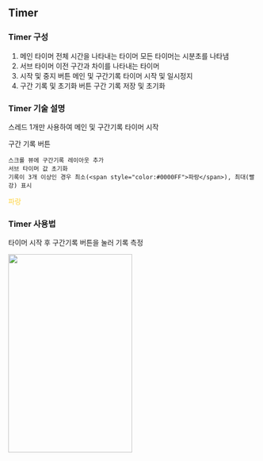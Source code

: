 ## Timer

### Timer 구성
1. 메인 타이머
  전체 시간을 나타내는 타이머
  모든 타이머는 시분초를 나타냄
2. 서브 타이머
  이전 구간과 차이를 나타내는 타이머
2. 시작 및 중지 버튼
  메인 및 구간기록 타이머 시작 및 일시정지
3. 구간 기록 및 초기화 버튼
  구간 기록 저장 및 초기화

### Timer 기술 설명

  스레드 1개만 사용하여 메인 및 구간기록 타이머 시작
  
  구간 기록 버튼
  
    스크롤 뷰에 구간기록 레이아웃 추가
    서브 타이머 값 초기화
    기록이 3개 이상인 경우 최소(<span style="color:#0000FF">파랑</span>), 최대(빨강) 표시
<span style="color:#ffd33d">파랑</span>
### Timer 사용법

  타이머 시작 후 구간기록 버튼을 눌러 기록 측정
  
<img src="https://user-images.githubusercontent.com/45412843/198030826-ce38c6f2-f44d-4516-ae86-f1fea8a27d9e.jpg" width="250" height="400">
